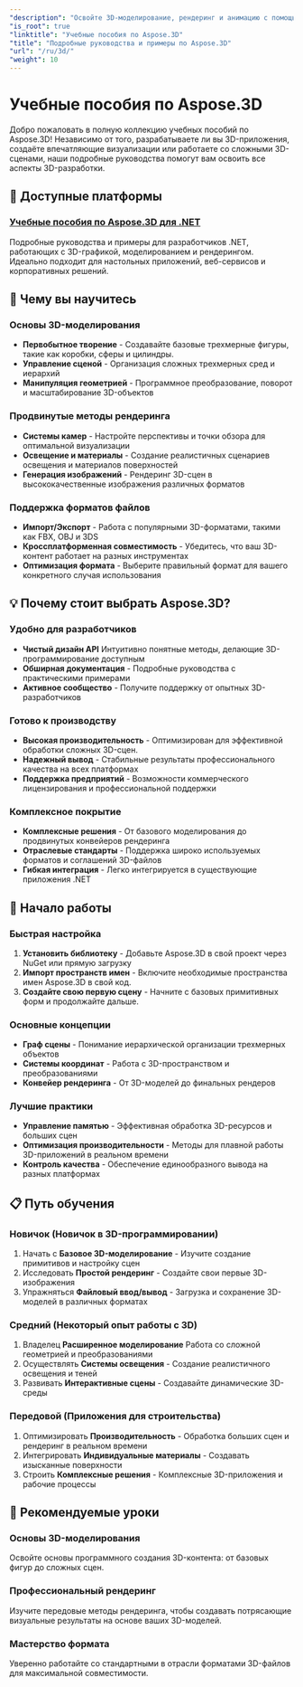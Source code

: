 ```yaml
---
"description": "Освойте 3D-моделирование, рендеринг и анимацию с помощью подробных учебных пособий Aspose.3D. От базового моделирования до продвинутых методов рендеринга."
"is_root": true
"linktitle": "Учебные пособия по Aspose.3D"
"title": "Подробные руководства и примеры по Aspose.3D"
"url": "/ru/3d/"
"weight": 10
---
```


# Учебные пособия по Aspose.3D

Добро пожаловать в полную коллекцию учебных пособий по Aspose.3D! Независимо от того, разрабатываете ли вы 3D-приложения, создаёте впечатляющие визуализации или работаете со сложными 3D-сценами, наши подробные руководства помогут вам освоить все аспекты 3D-разработки.

## 🎯 Доступные платформы

### [Учебные пособия по Aspose.3D для .NET](./net/)
Подробные руководства и примеры для разработчиков .NET, работающих с 3D-графикой, моделированием и рендерингом. Идеально подходит для настольных приложений, веб-сервисов и корпоративных решений.

## 🚀 Чему вы научитесь

### **Основы 3D-моделирования**
- **Первобытное творение** - Создавайте базовые трехмерные фигуры, такие как коробки, сферы и цилиндры.
- **Управление сценой** - Организация сложных трехмерных сред и иерархий  
- **Манипуляция геометрией** - Программное преобразование, поворот и масштабирование 3D-объектов

### **Продвинутые методы рендеринга**
- **Системы камер** - Настройте перспективы и точки обзора для оптимальной визуализации
- **Освещение и материалы** - Создание реалистичных сценариев освещения и материалов поверхностей
- **Генерация изображений** - Рендеринг 3D-сцен в высококачественные изображения различных форматов

### **Поддержка форматов файлов**
- **Импорт/Экспорт** - Работа с популярными 3D-форматами, такими как FBX, OBJ и 3DS
- **Кроссплатформенная совместимость** - Убедитесь, что ваш 3D-контент работает на разных инструментах
- **Оптимизация формата** - Выберите правильный формат для вашего конкретного случая использования

## 💡 Почему стоит выбрать Aspose.3D?

### **Удобно для разработчиков**
- **Чистый дизайн API** Интуитивно понятные методы, делающие 3D-программирование доступным
- **Обширная документация** - Подробные руководства с практическими примерами
- **Активное сообщество** - Получите поддержку от опытных 3D-разработчиков

### **Готово к производству**
- **Высокая производительность** - Оптимизирован для эффективной обработки сложных 3D-сцен.
- **Надежный вывод** - Стабильные результаты профессионального качества на всех платформах
- **Поддержка предприятий** - Возможности коммерческого лицензирования и профессиональной поддержки

### **Комплексное покрытие**
- **Комплексные решения** - От базового моделирования до продвинутых конвейеров рендеринга
- **Отраслевые стандарты** - Поддержка широко используемых форматов и соглашений 3D-файлов
- **Гибкая интеграция** - Легко интегрируется в существующие приложения .NET

## 🔧 Начало работы

### **Быстрая настройка**
1. **Установить библиотеку** - Добавьте Aspose.3D в свой проект через NuGet или прямую загрузку
2. **Импорт пространств имен** - Включите необходимые пространства имен Aspose.3D в свой код.
3. **Создайте свою первую сцену** - Начните с базовых примитивных форм и продолжайте дальше.

### **Основные концепции**
- **Граф сцены** - Понимание иерархической организации трехмерных объектов
- **Системы координат** - Работа с 3D-пространством и преобразованиями
- **Конвейер рендеринга** - От 3D-моделей до финальных рендеров

### **Лучшие практики**
- **Управление памятью** - Эффективная обработка 3D-ресурсов и больших сцен
- **Оптимизация производительности** - Методы для плавной работы 3D-приложений в реальном времени
- **Контроль качества** - Обеспечение единообразного вывода на разных платформах

## 📋 Путь обучения

### **Новичок** (Новичок в 3D-программировании)
1. Начать с **Базовое 3D-моделирование** - Изучите создание примитивов и настройку сцен
2. Исследовать **Простой рендеринг** - Создайте свои первые 3D-изображения
3. Упражняться **Файловый ввод/вывод** - Загрузка и сохранение 3D-моделей в различных форматах

### **Средний** (Некоторый опыт работы с 3D)
1. Владелец **Расширенное моделирование** Работа со сложной геометрией и преобразованиями
2. Осуществлять **Системы освещения** - Создание реалистичного освещения и теней
3. Развивать **Интерактивные сцены** - Создавайте динамические 3D-среды

### **Передовой** (Приложения для строительства)
1. Оптимизировать **Производительность** - Обработка больших сцен и рендеринг в реальном времени
2. Интегрировать **Индивидуальные материалы** - Создавать изысканные поверхности
3. Строить **Комплексные решения** - Комплексные 3D-приложения и рабочие процессы

## 🌟 Рекомендуемые уроки

### **Основы 3D-моделирования**
Освойте основы программного создания 3D-контента: от базовых фигур до сложных сцен.

### **Профессиональный рендеринг**
Изучите передовые методы рендеринга, чтобы создавать потрясающие визуальные результаты на основе ваших 3D-моделей.

### **Мастерство формата**
Уверенно работайте со стандартными в отрасли форматами 3D-файлов для максимальной совместимости.